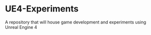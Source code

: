 # UE4-Experiments
A repository that will house game development and experiments using Unreal Engine 4
